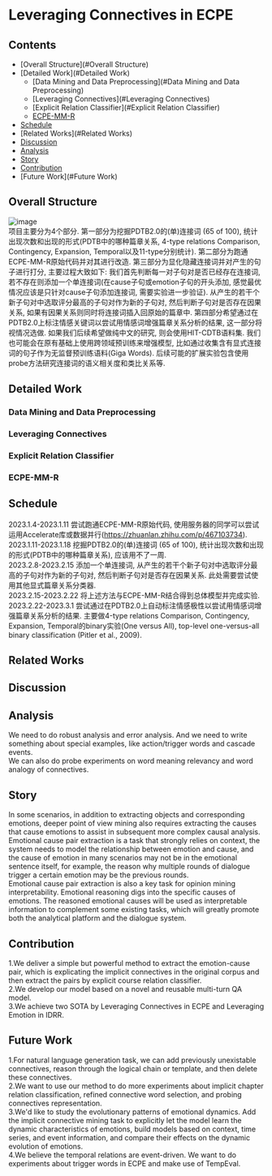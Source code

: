 # Leveraging Connectives in ECPE
## Contents
- [Overall Structure](#Overall Structure)  
- [Detailed Work](#Detailed Work)  
  - [Data Mining and Data Preprocessing](#Data Mining and Data Preprocessing)  
  - [Leveraging Connectives](#Leveraging Connectives)  
  - [Explicit Relation Classifier](#Explicit Relation Classifier)  
  - [ECPE-MM-R](#ECPE-MM-R)  
- [Schedule](#Schedule)  
- [Related Works](#Related Works)  
- [Discussion](#Discussion)  
- [Analysis](#Analysis)  
- [Story](#Story)  
- [Contribution](#Contribution)  
- [Future Work](#Future Work)  

## Overall Structure
  ![image](https://github.com/JunfengRan/ECPE-Group-Repo/blob/main/ECPE.jpg)  
  项目主要分为4个部分. 第一部分为挖掘PDTB2.0的(单)连接词 (65 of 100), 统计出现次数和出现的形式(PDTB中的哪种篇章关系, 4-type relations Comparison, Contingency, Expansion, Temporal以及11-type分别统计). 第二部分为跑通ECPE-MM-R原始代码并对其进行改造. 第三部分为显化隐藏连接词并对产生的句子进行打分, 主要过程大致如下: 我们首先判断每一对子句对是否已经存在连接词, 若不存在则添加一个单连接词(在cause子句或emotion子句的开头添加, 感觉最优情况应该是只针对cause子句添加连接词, 需要实验进一步验证). 从产生的若干个新子句对中选取评分最高的子句对作为新的子句对, 然后判断子句对是否存在因果关系, 如果有因果关系则同时将连接词插入回原始的篇章中. 第四部分希望通过在PDTB2.0上标注情感关键词以尝试用情感词增强篇章关系分析的结果, 这一部分将视情况选做. 如果我们后续希望做纯中文的研究, 则会使用HIT-CDTB语料集. 我们也可能会在原有基础上使用跨领域预训练来增强模型, 比如通过收集含有显式连接词的句子作为无监督预训练语料(Giga Words). 后续可能的扩展实验包含使用probe方法研究连接词的语义相关度和类比关系等.

## Detailed Work
### Data Mining and Data Preprocessing

### Leveraging Connectives

### Explicit Relation Classifier

### ECPE-MM-R

## Schedule
  2023.1.4-2023.1.11 尝试跑通ECPE-MM-R原始代码, 使用服务器的同学可以尝试运用Accelerate库或数据并行(https://zhuanlan.zhihu.com/p/467103734).  
  2023.1.11-2023.1.18 挖掘PDTB2.0的(单)连接词 (65 of 100), 统计出现次数和出现的形式(PDTB中的哪种篇章关系), 应该用不了一周.  
  2023.2.8-2023.2.15 添加一个单连接词, 从产生的若干个新子句对中选取评分最高的子句对作为新的子句对, 然后判断子句对是否存在因果关系. 此处需要尝试使用其他显式篇章关系分类器.  
  2023.2.15-2023.2.22 将上述方法与ECPE-MM-R结合得到总体模型并完成实验.  
  2023.2.22-2023.3.1 尝试通过在PDTB2.0上自动标注情感极性以尝试用情感词增强篇章关系分析的结果. 主要做4-type relations Comparison, Contingency, Expansion, Temporal的binary实验(One versus All), top-level one-versus-all binary classification (Pitler et al., 2009).  

## Related Works

## Discussion

## Analysis
  We need to do robust analysis and error analysis. And we need to write something about special examples, like action/trigger words and cascade events.  
  We can also do probe experiments on word meaning relevancy and word analogy of connectives.  

## Story
  In some scenarios, in addition to extracting objects and corresponding emotions, deeper point of view mining also requires extracting the causes that cause emotions to assist in subsequent more complex causal analysis.  
  Emotional cause pair extraction is a task that strongly relies on context, the system needs to model the relationship between emotion and cause, and the cause of emotion in many scenarios may not be in the emotional sentence itself, for example, the reason why multiple rounds of dialogue trigger a certain emotion may be the previous rounds.  
  Emotional cause pair extraction is also a key task for opinion mining interpretability. Emotional reasoning digs into the specific causes of emotions. The reasoned emotional causes will be used as interpretable information to complement some existing tasks, which will greatly promote both the analytical platform and the dialogue system.  

## Contribution
  1.We deliver a simple but powerful method to extract the emotion-cause pair, which is explicating the implicit connectives in the original corpus and then extract the pairs by explicit course relation classifier.  
  2.We develop our model based on a novel and reusable multi-turn QA model.  
  3.We achieve two SOTA by Leveraging Connectives in ECPE and Leveraging Emotion in IDRR.  

## Future Work
  1.For natural language generation task, we can add previously unexistable connectives, reason through the logical chain or template, and then delete these connectives.  
  2.We want to use our method to do more experiments about implicit chapter relation classification, refined connective word selection, and probing connectives representation.  
 3.We'd like to study the evolutionary patterns of emotional dynamics. Add the implicit connective mining task to explicitly let the model learn the dynamic characteristics of emotions, build models based on context, time series, and event information, and compare their effects on the dynamic evolution of emotions.  
  4.We believe the temporal relations are event-driven. We want to do experiments about trigger words in ECPE and make use of TempEval.  
